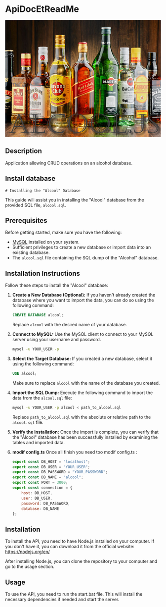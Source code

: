 # ApiDocEtReadMe

![Logo](./img/Logo.png)

## Description
Application allowing CRUD operations on an alcohol database.

## Install database
    # Installing the "Alcool" Database

This guide will assist you in installing the "Alcool" database from the provided SQL file, `alcool.sql`.

## Prerequisites

Before getting started, make sure you have the following:

- [MySQL](https://www.mysql.com/) installed on your system.
- Sufficient privileges to create a new database or import data into an existing database.
- The `alcool.sql` file containing the SQL dump of the "Alcohol" database.

## Installation Instructions

Follow these steps to install the "Alcool" database:

1. **Create a New Database (Optional):** If you haven't already created the database where you want to import the data, you can do so using the following command:

    ```sql
    CREATE DATABASE alcool;
    ```

    Replace `alcool` with the desired name of your database.

2. **Connect to MySQL:** Use the MySQL client to connect to your MySQL server using your username and password.

    ```bash
    mysql -u YOUR_USER -p
    ```

3. **Select the Target Database:** If you created a new database, select it using the following command:

    ```sql
    USE alcool;
    ```

    Make sure to replace `alcool` with the name of the database you created.

4. **Import the SQL Dump:** Execute the following command to import the data from the `alcool.sql` file:

    ```bash
    mysql -u YOUR_USER -p alcool < path_to_alcool.sql
    ```

    Replace `path_to_alcool.sql` with the absolute or relative path to the `alcool.sql` file.

5. **Verify the Installation:** Once the import is complete, you can verify that the "Alcool" database has been successfully installed by examining the tables and imported data.

6. **modif config.ts** Once all finish you need too modif config.ts :
    ```js
    export const DB_HOST = "localhost";
    export const DB_USER = "YOUR_USER";
    export const DB_PASSWORD = "YOUR_PASSWORD";
    export const DB_NAME = "alcool";
    export const PORT = 3000;
    export const connection = {
        host: DB_HOST,
        user: DB_USER,
        password: DB_PASSWORD,
        database: DB_NAME
    };
    ```

## Installation

To install the API, you need to have Node.js installed on your computer. If you don't have it, you can download it from the official website: https://nodejs.org/en/

After installing Node.js, you can clone the repository to your computer and go to the usage section.

## Usage

To use the API, you need to run the start.bat file. This will install the necessary dependencies if needed and start the server.